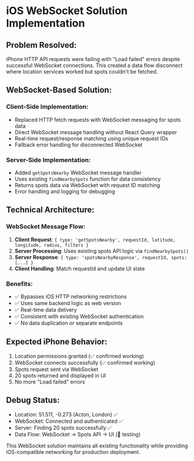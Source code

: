 # iOS WebSocket Solution Implementation

## Problem Resolved:
iPhone HTTP API requests were failing with "Load failed" errors despite successful WebSocket connections. This created a data flow disconnect where location services worked but spots couldn't be fetched.

## WebSocket-Based Solution:

### Client-Side Implementation:
- Replaced HTTP fetch requests with WebSocket messaging for spots data
- Direct WebSocket message handling without React Query wrapper
- Real-time request/response matching using unique request IDs
- Fallback error handling for disconnected WebSocket

### Server-Side Implementation:
- Added `getSpotsNearby` WebSocket message handler
- Uses existing `findNearbySpots` function for data consistency
- Returns spots data via WebSocket with request ID matching
- Error handling and logging for debugging

## Technical Architecture:

### WebSocket Message Flow:
1. **Client Request**: `{ type: 'getSpotsNearby', requestId, latitude, longitude, radius, filters }`
2. **Server Processing**: Uses existing spots API logic via `findNearbySpots()`
3. **Server Response**: `{ type: 'spotsNearbyResponse', requestId, spots: [...] }`
4. **Client Handling**: Match requestId and update UI state

### Benefits:
- ✅ Bypasses iOS HTTP networking restrictions
- ✅ Uses same backend logic as web version
- ✅ Real-time data delivery
- ✅ Consistent with existing WebSocket authentication
- ✅ No data duplication or separate endpoints

## Expected iPhone Behavior:
1. Location permissions granted (✅ confirmed working)
2. WebSocket connects successfully (✅ confirmed working)
3. Spots request sent via WebSocket
4. 20 spots returned and displayed in UI
5. No more "Load failed" errors

## Debug Status:
- Location: 51.511, -0.273 (Acton, London) ✅
- WebSocket: Connected and authenticated ✅
- Server: Finding 20 spots successfully ✅
- Data Flow: WebSocket → Spots API → UI (🔄 testing)

This WebSocket solution maintains all existing functionality while providing iOS-compatible networking for production deployment.